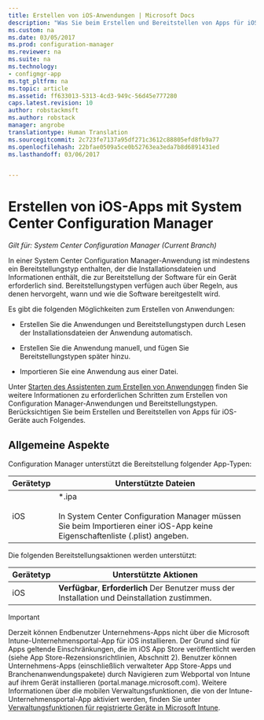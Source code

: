 ```yaml
---
title: Erstellen von iOS-Anwendungen | Microsoft Docs
description: "Was Sie beim Erstellen und Bereitstellen von Apps für iOS-Geräte berücksichtigen müssen."
ms.custom: na
ms.date: 03/05/2017
ms.prod: configuration-manager
ms.reviewer: na
ms.suite: na
ms.technology:
- configmgr-app
ms.tgt_pltfrm: na
ms.topic: article
ms.assetid: ff633013-5313-4cd3-949c-56d45e777280
caps.latest.revision: 10
author: robstackmsft
ms.author: robstack
manager: angrobe
translationtype: Human Translation
ms.sourcegitcommit: 2c723fe7137a95df271c3612c88805efd8fb9a77
ms.openlocfilehash: 22bfae0509a5ce0b52763ea3eda7b8d6891431ed
ms.lasthandoff: 03/06/2017


---
```

# <a name="create-ios-applications-with-system-center-configuration-manager"></a>Erstellen von iOS-Apps mit System Center Configuration Manager

*Gilt für: System Center Configuration Manager (Current Branch)*

In einer System Center Configuration Manager-Anwendung ist mindestens ein Bereitstellungstyp enthalten, der die Installationsdateien und Informationen enthält, die zur Bereitstellung der Software für ein Gerät erforderlich sind. Bereitstellungstypen verfügen auch über Regeln, aus denen hervorgeht, wann und wie die Software bereitgestellt wird.  

 Es gibt die folgenden Möglichkeiten zum Erstellen von Anwendungen:  

-   Erstellen Sie die Anwendungen und Bereitstellungstypen durch Lesen der Installationsdateien der Anwendung automatisch.  

-   Erstellen Sie die Anwendung manuell, und fügen Sie Bereitstellungstypen später hinzu.  

-   Importieren Sie eine Anwendung aus einer Datei.  

Unter [Starten des Assistenten zum Erstellen von Anwendungen](../../apps/deploy-use/create-applications.md#start-the-create-application-wizard) finden Sie weitere Informationen zu erforderlichen Schritten zum Erstellen von Configuration Manager-Anwendungen und Bereitstellungstypen. Berücksichtigen Sie beim Erstellen und Bereitstellen von Apps für iOS-Geräte auch Folgendes.  

## <a name="general-considerations"></a>Allgemeine Aspekte  
 Configuration Manager unterstützt die Bereitstellung folgender App-Typen:  

|Gerätetyp|Unterstützte Dateien|  
|-----------------|---------------------|  
|iOS|*.ipa<br /><br /> In System Center Configuration Manager müssen Sie beim Importieren einer iOS-App keine Eigenschaftenliste (.plist) angeben.|  

 Die folgenden Bereitstellungsaktionen werden unterstützt:  

|Gerätetyp|Unterstützte Aktionen|  
|-----------------|-----------------------|  
|iOS|**Verfügbar**, **Erforderlich** Der Benutzer muss der Installation und Deinstallation zustimmen.

> [!IMPORTANT]  
>  Derzeit können Endbenutzer Unternehmens-Apps nicht über die Microsoft Intune-Unternehmensportal-App für iOS installieren. Der Grund sind für Apps geltende Einschränkungen, die im iOS App Store veröffentlicht werden (siehe App Store-Rezensionsrichtlinien, Abschnitt 2). Benutzer können Unternehmens-Apps (einschließlich verwalteter App Store-Apps und Branchenanwendungspakete) durch Navigieren zum Webportal von Intune auf ihrem Gerät installieren (portal.manage.microsoft.com). Weitere Informationen über die mobilen Verwaltungsfunktionen, die von der Intune-Unternehmensportal-App aktiviert werden, finden Sie unter [Verwaltungsfunktionen für registrierte Geräte in Microsoft Intune](https://technet.microsoft.com/library/dn600287.aspx).  

